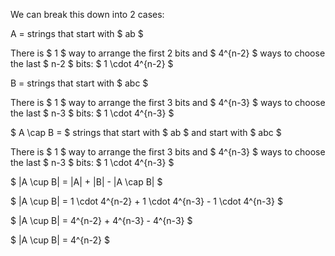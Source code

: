 We can break this down into 2 cases:

A = strings that start with $ ab $

There is $ 1 $ way to arrange the first 2 bits and $ 4^{n-2} $ ways to choose the last $ n-2 $ bits: $ 1 \cdot 4^{n-2} $

B = strings that start with $ abc $

There is $ 1 $ way to arrange the first 3 bits and $ 4^{n-3} $ ways to choose the last $ n-3 $ bits: $ 1 \cdot 4^{n-3} $

$ A \cap B = $ strings that start with $ ab $ and start with $ abc $

There is $ 1 $ way to arrange the first 3 bits and $ 4^{n-3} $ ways to choose the last $ n-3 $ bits: $ 1 \cdot 4^{n-3} $

$ |A \cup B| = |A| + |B| - |A \cap B| $

$ |A \cup B| = 1 \cdot 4^{n-2} + 1 \cdot 4^{n-3} - 1 \cdot 4^{n-3} $

$ |A \cup B| = 4^{n-2} + 4^{n-3} - 4^{n-3} $

$ |A \cup B| = 4^{n-2} $
